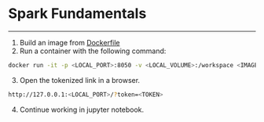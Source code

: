 # Spark Fundamentals
---
1. Build an image from [Dockerfile](Dockerfile)
2. Run a container with the following command:

```bash
docker run -it -p <LOCAL_PORT>:8050 -v <LOCAL_VOLUME>:/workspace <IMAGE_ID>
```
3. Open the tokenized link in a browser.

```bash
http://127.0.0.1:<LOCAL_PORT>/?token=<TOKEN>
```

4. Continue working in jupyter notebook.
